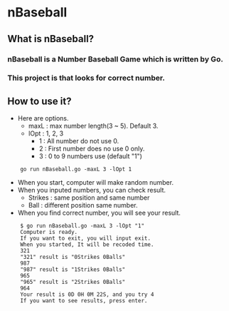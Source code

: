 # nBaseball

## What is nBaseball?

### nBaseball is a Number Baseball Game which is written by Go.

### This project is that looks for correct number.

## How to use it?

* Here are options.
	* maxL : max number length(3 ~ 5). Default 3.
	* lOpt : 1, 2, 3
		* 1 : All number do not use 0.
		* 2 : First number does no use 0 only.
		* 3 : 0 to 9 numbers use (default "1")
```
	go run nBaseball.go -maxL 3 -lOpt 1
```

* When you start, computer will make random number.
* When you inputed numbers, you can check result.
	* Strikes : same position and same number
	* Ball : different position same number.
* When you find correct number, you will see your result.

```
	$ go run nBaseball.go -maxL 3 -lOpt "1"
    Computer is ready.
    If you want to exit, you will input exit.
    When you started, It will be recoded time.
    321
    "321" result is "0Strikes 0Balls"
    987
    "987" result is "1Strikes 0Balls"
    965
    "965" result is "2Strikes 0Balls"
    964
    Your result is 0D 0H 0M 22S, and you try 4
    If you want to see results, press enter.
```



